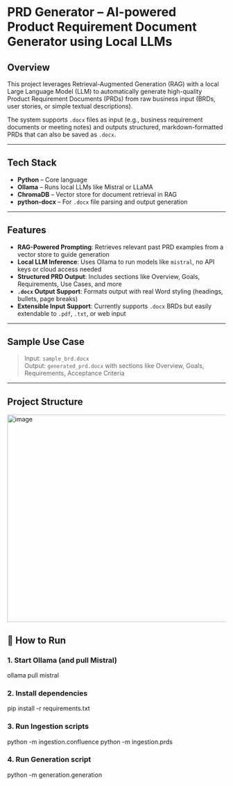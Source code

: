 # PRD Generator – AI-powered Product Requirement Document Generator using Local LLMs

## Overview

This project leverages Retrieval-Augmented Generation (RAG) with a local Large Language Model (LLM) to automatically generate high-quality Product Requirement Documents (PRDs) from raw business input (BRDs, user stories, or simple textual descriptions).

The system supports `.docx` files as input (e.g., business requirement documents or meeting notes) and outputs structured, markdown-formatted PRDs that can also be saved as `.docx`.

---

## Tech Stack

- **Python** – Core language
- **Ollama** – Runs local LLMs like Mistral or LLaMA
- **ChromaDB** – Vector store for document retrieval in RAG
- **python-docx** – For `.docx` file parsing and output generation

---

## Features

-  **RAG-Powered Prompting**: Retrieves relevant past PRD examples from a vector store to guide generation  
-  **Local LLM Inference**: Uses Ollama to run models like `mistral`, no API keys or cloud access needed  
-  **Structured PRD Output**: Includes sections like Overview, Goals, Requirements, Use Cases, and more  
-  **`.docx` Output Support**: Formats output with real Word styling (headings, bullets, page breaks)  
-  **Extensible Input Support**: Currently supports `.docx` BRDs but easily extendable to `.pdf`, `.txt`, or web input  

---

##  Sample Use Case

> Input: `sample_brd.docx`  
> Output: `generated_prd.docx` with sections like Overview, Goals, Requirements, Acceptance Criteria

---

## Project Structure
<img width="756" height="477" alt="image" src="https://github.com/user-attachments/assets/6d687352-7b08-4616-a8ce-9874ba7cf001" />

    

## 🧰 How to Run

### 1. Start Ollama (and pull Mistral)
ollama pull mistral

### 2. Install dependencies
pip install -r requirements.txt

### 3. Run Ingestion scripts
python -m ingestion.confluence
python -m ingestion.prds

### 4. Run Generation script
python -m generation.generation

